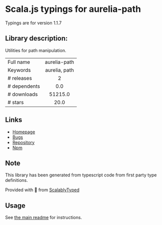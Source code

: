 
# Scala.js typings for aurelia-path

Typings are for version 1.1.7

## Library description:
Utilities for path manipulation.

|                    |                 |
| ------------------ | :-------------: |
| Full name          | aurelia-path |
| Keywords           | aurelia, path |
| # releases         | 2 |
| # dependents       | 0.0 |
| # downloads        | 51215.0 |
| # stars            | 20.0 |

## Links
- [Homepage](http://aurelia.io)
- [Bugs](https://github.com/aurelia/path/issues)
- [Repository](https://github.com/aurelia/path)
- [Npm](https://www.npmjs.com/package/aurelia-path)
    


## Note
This library has been generated from typescript code from first party type definitions.

Provided with :purple_heart: from [ScalablyTyped](https://github.com/oyvindberg/ScalablyTyped)

## Usage
See [the main readme](../../readme.md) for instructions.


